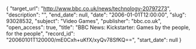 {
  "target_url": "http://www.bbc.co.uk/news/technology-20797273", 
  "description": "", 
  "end_date": null, 
  "date": "2006-01-01T12:00:00", 
  "slug": 93028532, 
  "subject": "Video Games", 
  "publisher": "bbc.co.uk", 
  "open_access": true, 
  "title": "BBC News: Kickstarter: Games by the people, for the people", 
  "record_id": "20060101T120000/mE0Cxh+uKfX/xyQv78SfKQ==", 
  "start_date": null
}

